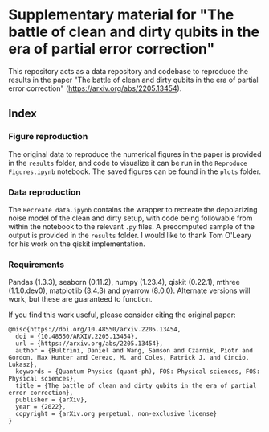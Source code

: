 # Supplementary material for "The battle of clean and dirty qubits in the era of partial error correction"
This repository acts as a data repository and codebase to reproduce the results in the paper "The battle of clean and dirty qubits in the era of partial error correction" (https://arxiv.org/abs/2205.13454). 

## Index
### Figure reproduction
The original data to reproduce the numerical figures in the paper is provided in the `results` folder, and code to visualize it can be run in the `Reproduce Figures.ipynb` notebook. The saved figures can be found in the `plots` folder. 
### Data reproduction
The `Recreate data.ipynb` contains the wrapper to recreate the depolarizing noise model of the clean and dirty setup, with code being followable from within the notebook to the relevant `.py` files. A precomputed sample of the output is provided in the `results` folder. I would like to thank Tom O'Leary for his work on the qiskit implementation. 

### Requirements
Pandas (1.3.3), seaborn (0.11.2), numpy (1.23.4), qiskit (0.22.1), mthree (1.1.0.dev0), matplotlib (3.4.3) and pyarrow (8.0.0).
Alternate versions will work, but these are guaranteed to function. 


If you find this work useful, please consider citing the original paper:
```
@misc{https://doi.org/10.48550/arxiv.2205.13454,
  doi = {10.48550/ARXIV.2205.13454},
  url = {https://arxiv.org/abs/2205.13454},
  author = {Bultrini, Daniel and Wang, Samson and Czarnik, Piotr and Gordon, Max Hunter and Cerezo, M. and Coles, Patrick J. and Cincio, Lukasz},
  keywords = {Quantum Physics (quant-ph), FOS: Physical sciences, FOS: Physical sciences},
  title = {The battle of clean and dirty qubits in the era of partial error correction},
  publisher = {arXiv},
  year = {2022},
  copyright = {arXiv.org perpetual, non-exclusive license}
}
```
